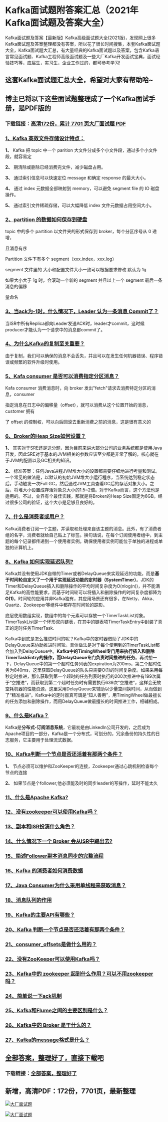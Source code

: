 # Kafka面试题附答案汇总（2021年Kafka面试题及答案大全）

Kafka面试题及答案【最新版】Kafka高级面试题大全(2021版)，发现网上很多Kafka面试题及答案整理都没有答案，所以花了很长时间搜集，本套Kafka面试题大全，Kafka面试题大汇总，有大量经典的Kafka面试题以及答案，包含Kafka语言常见面试题、Kafka工程师高级面试题及一些大厂Kafka开发面试宝典，面试经验技巧等，应届生，实习生，企业工作过的，都可参考学习!

## 这套Kafka面试题汇总大全，希望对大家有帮助哈~ 

## 博主已将以下这些面试题整理成了一个Kafka面试手册，是PDF版的

### 下载链接：[高清172份，累计 7701 页大厂面试题  PDF](https://gitee.com/souyunku/NewDevBooks/blob/master/docs/index.md)


### [1、Kafka 高效文件存储设计特点：](https://gitee.com/souyunku/NewDevBooks/blob/master/docs/Kafka/Kafka面试题附答案汇总（2021年Kafka面试题及答案大全）.md#1kafka-高效文件存储设计特点：)  


**1、** Kafka 把 topic 中一个 parition 大文件分成多个小文件段，通过多个小文件段，就容易定

**2、** 期清除或删除已经消费完文件，减少磁盘占用。

**3、** 通过索引信息可以快速定位 message 和确定 response 的最大大小。

**4、** 通过 index 元数据全部映射到 memory，可以避免 segment file 的 IO 磁盘操作。

**5、** 通过索引文件稀疏存储，可以大幅降低 index 文件元数据占用空间大小。


### [2、partition 的数据如何保存到硬盘](https://gitee.com/souyunku/NewDevBooks/blob/master/docs/Kafka/Kafka面试题附答案汇总（2021年Kafka面试题及答案大全）.md#2partition-的数据如何保存到硬盘)  


topic 中的多个 partition 以文件夹的形式保存到 broker，每个分区序号从 0 递增，

且消息有序

Partition 文件下有多个 segment（xxx.index，xxx.log）

segment 文件里的 大小和配置文件大小一致可以根据要求修改 默认为 1g

如果大小大于 1g 时，会滚动一个新的 segment 并且以上一个 segment 最后一条消息的偏移

量命名


### [3、当ack为-1时，什么情况下，Leader 认为一条消息 Commit了？](https://gitee.com/souyunku/NewDevBooks/blob/master/docs/Kafka/Kafka面试题附答案汇总（2021年Kafka面试题及答案大全）.md#3当ack为-1时什么情况下leader-认为一条消息-commit了)  


当ISR中所有Replica都向Leader发送ACK时，leader才commit，这时候producer才能认为一个请求中的消息都commit了。


### [4、为什么Kafka的复制至关重要？](https://gitee.com/souyunku/NewDevBooks/blob/master/docs/Kafka/Kafka面试题附答案汇总（2021年Kafka面试题及答案大全）.md#4为什么kafka的复制至关重要)  


由于复制，我们可以确保的消息不会丢失，并且可以在发生任何机器错误、程序错误或频繁的软件升级时使用。


### [5、Kafa consumer 是否可以消费指定分区消息？](https://gitee.com/souyunku/NewDevBooks/blob/master/docs/Kafka/Kafka面试题附答案汇总（2021年Kafka面试题及答案大全）.md#5kafa-consumer-是否可以消费指定分区消息)  


Kafa consumer 消费消息时，向 broker 发出"fetch"请求去消费特定分区的消息，consumer

指定消息在日志中的偏移量（offset），就可以消费从这个位置开始的消息，customer 拥有

了 offset 的控制权，可以向后回滚去重新消费之前的消息，这是很有意义的


### [6、Broker的Heap Size如何设置？](https://gitee.com/souyunku/NewDevBooks/blob/master/docs/Kafka/Kafka面试题附答案汇总（2021年Kafka面试题及答案大全）.md#6broker的heap-size如何设置)  


**1、** 其实对于SRE还是送分题，因为目前来讲大部分公司的业务系统都是使用Java开发，因此SRE对于基本的JVM相关的参数应该至少都是非常了解的，核心就在于JVM的配置以及GC相关的知识。

**2、** 标准答案：任何Java进程JVM堆大小的设置都需要仔细地进行考量和测试。一个常见的做法是，以默认的初始JVM堆大小运行程序，当系统达到稳定状态后，手动触发一次Full GC，然后通过JVM工具查看GC后的存活对象大小。之后，将堆大小设置成存活对象总大小的1.5~2倍。对于Kafka而言，这个方法也是适用的。不过，业界有个最佳实践，那就是将Broker的Heap Size固定为6GB。经过很多公司的验证，这个大小是足够且良好的。


### [7、什么是消费者或用户？](https://gitee.com/souyunku/NewDevBooks/blob/master/docs/Kafka/Kafka面试题附答案汇总（2021年Kafka面试题及答案大全）.md#7什么是消费者或用户)  


Kafka消费者订阅一个主题，并读取和处理来自该主题的消息。此外，有了消费者组的名字，消费者就给自己贴上了标签。换句话说，在每个订阅使用者组中，到主题的每个记录都传递到一个使用者实例。确保使用者实例可能位于单独的进程或单独的计算机上。


### [8、Kafka 如何实现延迟队列?](https://gitee.com/souyunku/NewDevBooks/blob/master/docs/Kafka/Kafka面试题附答案汇总（2021年Kafka面试题及答案大全）.md#8kafka-如何实现延迟队列)  


Kafka并没有使用JDK自带的Timer或者DelayQueue来实现延迟的功能，而是**基于时间轮自定义了一个用于实现延迟功能的定时器（SystemTimer）**。JDK的Timer和DelayQueue插入和删除操作的平均时间复杂度为O(nlog(n))，并不能满足Kafka的高性能要求，而基于时间轮可以将插入和删除操作的时间复杂度都降为**O(1)**。时间轮的应用并非Kafka独有，其应用场景还有很多，在Netty、Akka、Quartz、Zookeeper等组件中都存在时间轮的踪影。

底层使用数组实现，数组中的每个元素可以存放一个TimerTaskList对象。TimerTaskList是一个环形双向链表，在其中的链表项TimerTaskEntry中封装了真正的定时任务TimerTask.

Kafka中到底是怎么推进时间的呢？Kafka中的定时器借助了JDK中的DelayQueue来协助推进时间轮。具体做法是对于每个使用到的TimerTaskList都会加入到DelayQueue中。**Kafka中的TimingWheel专门用来执行插入和删除TimerTaskEntry的操作，而DelayQueue专门负责时间推进的任务**。再试想一下，DelayQueue中的第一个超时任务列表的expiration为200ms，第二个超时任务为840ms，这里获取DelayQueue的队头只需要O(1)的时间复杂度。如果采用每秒定时推进，那么获取到第一个超时的任务列表时执行的200次推进中有199次属于“空推进”，而获取到第二个超时任务时有需要执行639次“空推进”，这样会无故空耗机器的性能资源，这里采用DelayQueue来辅助以少量空间换时间，从而做到了“精准推进”。Kafka中的定时器真可谓是“知人善用”，用TimingWheel做最擅长的任务添加和删除操作，而用DelayQueue做最擅长的时间推进工作，相辅相成。



### [9、什么是Kafka？](https://gitee.com/souyunku/NewDevBooks/blob/master/docs/Kafka/Kafka面试题附答案汇总（2021年Kafka面试题及答案大全）.md#9什么是kafka)  


Kafka是**分布式-订阅消息系统**，它最初是由LinkedIn公司开发的，之后成为Apache项目的一部分，Kafka是一个分布式，可划分的，冗余备份的持久性的日志服务，它主要用于处理流式数据。


### [10、Kafka判断一个节点是否还活着有那两个条件？](https://gitee.com/souyunku/NewDevBooks/blob/master/docs/Kafka/Kafka面试题附答案汇总（2021年Kafka面试题及答案大全）.md#10kafka判断一个节点是否还活着有那两个条件)  


**1、** 节点必须可以维护和ZooKeeper的连接，Zookeeper通过心跳机制检查每个节点的连接

**2、** 如果节点是个follower,他必须能及时的同步leader的写操作，延时不能太久


### [11、什么是Apache Kafka?](https://gitee.com/souyunku/NewDevBooks/blob/master/docs/Kafka/Kafka面试题附答案汇总（2021年Kafka面试题及答案大全）.md#11什么是apache-kafka)  

### [12、没有zookeeper可以使用Kafka吗？](https://gitee.com/souyunku/NewDevBooks/blob/master/docs/Kafka/Kafka面试题附答案汇总（2021年Kafka面试题及答案大全）.md#12没有zookeeper可以使用kafka吗)  

### [13、副本和ISR扮演什么角色？](https://gitee.com/souyunku/NewDevBooks/blob/master/docs/Kafka/Kafka面试题附答案汇总（2021年Kafka面试题及答案大全）.md#13副本和isr扮演什么角色)  

### [14、什么情况下一个 Broker 会从ISR中踢出去?](https://gitee.com/souyunku/NewDevBooks/blob/master/docs/Kafka/Kafka面试题附答案汇总（2021年Kafka面试题及答案大全）.md#14什么情况下一个-broker-会从isr中踢出去)  

### [15、简述Follower副本消息同步的完整流程](https://gitee.com/souyunku/NewDevBooks/blob/master/docs/Kafka/Kafka面试题附答案汇总（2021年Kafka面试题及答案大全）.md#15简述follower副本消息同步的完整流程)  

### [16、Kafka 的消费者如何消费数据](https://gitee.com/souyunku/NewDevBooks/blob/master/docs/Kafka/Kafka面试题附答案汇总（2021年Kafka面试题及答案大全）.md#16kafka-的消费者如何消费数据)  

### [17、Java Consumer为什么采用单线程来获取消息？](https://gitee.com/souyunku/NewDevBooks/blob/master/docs/Kafka/Kafka面试题附答案汇总（2021年Kafka面试题及答案大全）.md#17java-consumer为什么采用单线程来获取消息)  

### [18、消息队列的作用](https://gitee.com/souyunku/NewDevBooks/blob/master/docs/Kafka/Kafka面试题附答案汇总（2021年Kafka面试题及答案大全）.md#18消息队列的作用)  

### [19、Kafka的主要API有哪些？](https://gitee.com/souyunku/NewDevBooks/blob/master/docs/Kafka/Kafka面试题附答案汇总（2021年Kafka面试题及答案大全）.md#19kafka的主要api有哪些)  

### [20、Kafka 判断一个节点是否还活着有那两个条件？](https://gitee.com/souyunku/NewDevBooks/blob/master/docs/Kafka/Kafka面试题附答案汇总（2021年Kafka面试题及答案大全）.md#20kafka-判断一个节点是否还活着有那两个条件)  

### [21、consumer_offsets是做什么用的？](https://gitee.com/souyunku/NewDevBooks/blob/master/docs/Kafka/Kafka面试题附答案汇总（2021年Kafka面试题及答案大全）.md#21consumer_offsets是做什么用的)  

### [22、没有ZooKeeper可以使用Kafka吗？](https://gitee.com/souyunku/NewDevBooks/blob/master/docs/Kafka/Kafka面试题附答案汇总（2021年Kafka面试题及答案大全）.md#22没有zookeeper可以使用kafka吗)  

### [23、Kafka中的 zookeeper 起到什么作用？可以不用zookeeper吗？](https://gitee.com/souyunku/NewDevBooks/blob/master/docs/Kafka/Kafka面试题附答案汇总（2021年Kafka面试题及答案大全）.md#23kafka中的-zookeeper-起到什么作用可以不用zookeeper吗)  

### [24、简单说一下ack机制](https://gitee.com/souyunku/NewDevBooks/blob/master/docs/Kafka/Kafka面试题附答案汇总（2021年Kafka面试题及答案大全）.md#24简单说一下ack机制)  

### [25、Kafka和Flume之间的主要区别是什么？](https://gitee.com/souyunku/NewDevBooks/blob/master/docs/Kafka/Kafka面试题附答案汇总（2021年Kafka面试题及答案大全）.md#25kafka和flume之间的主要区别是什么)  

### [26、Kafka中的 Broker 是干什么的？](https://gitee.com/souyunku/NewDevBooks/blob/master/docs/Kafka/Kafka面试题附答案汇总（2021年Kafka面试题及答案大全）.md#26kafka中的-broker-是干什么的)  

### [27、Kafka的message格式是什么？](https://gitee.com/souyunku/NewDevBooks/blob/master/docs/Kafka/Kafka面试题附答案汇总（2021年Kafka面试题及答案大全）.md#27kafka的message格式是什么)  





## [全部答案，整理好了，直接下载吧](https://gitee.com/souyunku/DevBooks/blob/master/docs/daan.md)

### 下载链接：[全部答案，整理好了](https://gitee.com/souyunku/NewDevBooks/blob/master/docs/daan.md)




## 新增，高清PDF：172份，7701页，最新整理

[![大厂面试题](https://www.souyunku.com/wp-content/uploads/weixin/mst.png "架构师专栏")](https://www.souyunku.com/wp-content/uploads/weixin/githup-weixin.png "架构师专栏")

[![大厂面试题](https://www.souyunku.com/wp-content/uploads/weixin/githup-weixin.png "架构师专栏")](https://www.souyunku.com/wp-content/uploads/weixin/githup-weixin.png "架构师专栏")
